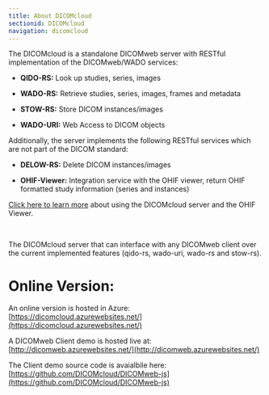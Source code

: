 ```yaml
---
title: About DICOMcloud
sectionid: DICOMcloud
navigation: dicomcloud
---
```


The DICOMcloud is a standalone DICOMweb server with RESTful implementation of the DICOMweb/WADO services:

* **QIDO-RS:** Look up studies, series, images

* **WADO-RS:** Retrieve studies, series, images, frames and metadata

* **STOW-RS:** Store DICOM instances/images

* **WADO-URI:** Web Access to DICOM objects

Additionally, the server implements the following RESTful services which are not part of the DICOM standard:

* **DELOW-RS:** Delete DICOM instances/images

* **OHIF-Viewer:** Integration service with the OHIF viewer, return OHIF formatted study information (series and instances)

[Click here to learn more](/docs/ohif-integration/) about using the DICOMcloud server and the OHIF Viewer. 

&nbsp;

The DICOMcloud server that can interface with any DICOMweb client over the current implemented features (qido-rs, wado-uri, wado-rs and stow-rs).

# Online Version:

An online version is hosted in Azure: [https://dicomcloud.azurewebsites.net/](https://dicomcloud.azurewebsites.net/)

A DICOMweb Client demo is hosted live at: [http://dicomweb.azurewebsites.net/](http://dicomweb.azurewebsites.net/)

The Client demo source code is avaialbile here: [https://github.com/DICOMcloud/DICOMweb-js](https://github.com/DICOMcloud/DICOMweb-js)
